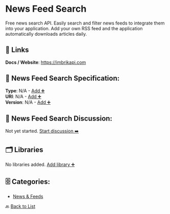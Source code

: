 # News Feed Search

Free news search API. Easily search and filter news feeds to integrate them into your application. Add your own RSS feed and the application automatically downloads articles daily.

##  🔗 Links
**Docs / Website**: https://imbrikapi.com

## 🧬 News Feed Search Specification:
**Type**: N/A - [Add ➕](https://github.com/apis-list/apis-list/edit/main/apis.yaml#L13269)  
**URI**: N/A - [Add ➕](https://github.com/apis-list/apis-list/edit/main/apis.yaml#L13269)  
**Version**: N/A - [Add ➕](https://github.com/apis-list/apis-list/edit/main/apis.yaml#L13269)

## 💬 News Feed Search Discussion:
Not yet started. [Start discussion ➡️](https://github.com/apis-list/apis-list/discussions/new)

## 🗂️ Libraries

No libraries added. [Add library ➕](https://github.com/apis-list/apis-list/edit/main/apis.yaml#L13269)    


## 🗄️ Categories:
- [News & Feeds](https://github.com/apis-list/apis-list#news--feeds-)

🔙  [Back to List](https://github.com/apis-list/apis-list)
